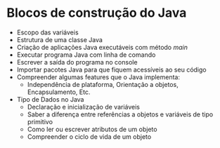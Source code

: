 # Blocos de construção do Java

- Escopo das variáveis
- Estrutura de uma classe Java
- Criação de aplicações Java executáveis com método *main*
- Executar programa Java com linha de comando
- Escrever a saída do programa no console
- Importar pacotes Java para que fiquem acessíveis ao seu código
- Compreender algumas features que o Java implementa:
    - Independência de plataforma, Orientação a objetos, Encapsulamento, Etc.
- Tipo de Dados no Java
    - Declaração e inicialização de variáveis
    - Saber a diferença entre referências a objetos e variáveis de tipo primitivo
    - Como ler ou escrever atributos de um objeto
    - Compreender o ciclo de vida de um objeto
    
